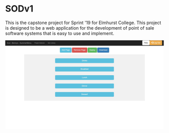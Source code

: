 # SODv1
This is the capstone project for Sprint '19 for Elmhurst College. This project is designed to be a web application for the development of point of sale software systems that is easy to use and implement.

![alt text](https://raw.githubusercontent.com/eltoni60/Sodv1/master/images/areaselector.jpg)
